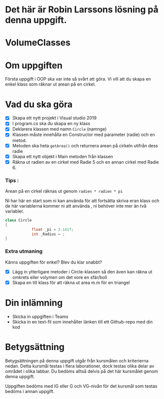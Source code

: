 # Det här är Robin Larssons lösning på denna uppgift.

# VolumeClasses
# Om uppgiften

Första uppgift i OOP ska var inte så svårt att göra. Vi vill att du skapa en enkel klass som räknar ut arean på en cirkel. 

# Vad du ska göra

- [x]  Skapa ett nytt projekt i Visual studio 2019
- [x]  I program.cs ska du skapa en ny klass
- [x]  Deklarera klassen med namn `Circle` (namnge)
- [x]  Klassen måste innehålla en Constructor med parameter (radie) och en metod.
- [x]  Metoden ska heta `getArea()` och returnera arean på cirkeln utifrån dess radie
- [x]  Skapa ett nytt objekt i Main metoden från klassen
- [x]  Räkna ut radien av en cirkel med Radie 5 och en annan cirkel med Radie 6.

### Tips :

Arean på en cirkel räknas ut genom `radien * radien * pi`

Ni har här en start som ni kan använda för att fortsätta skriva eran klass och de här variablerna kommer ni att använda , ni behöver inte mer än två variabler.

```csharp
class Circle 
{
			float _pi = 3.141f;
			int _Radius = ;
}
```

### Extra utmaning

Känns uppgiften för enkel? Blev du klar snabbt?

- [x]  Lägg in ytterligare metoder i Circle-klassen så den även kan räkna ut omkrets eller volymen om det vore en sfär/boll
- [x]  Skapa en till klass för att räkna ut area m.m för en triangel

# Din inlämning

- Skicka in uppgiften i Teams
- Skicka in en text-fil som innehåller länken till ett Github-repo med din kod

# Betygsättning

Betygsättningen på denna uppgift utgår från kursmålen och kriterierna nedan. Detta kursmål testas i flera laborationer, dock testas olika delar av området i olika labbar. Du bedöms alltså delvis på det här kursmålet genom denna uppgift.

Uppgiften bedöms med IG eller G och VG-nivån för det kursmål som testas bedöms i annan uppgift.
